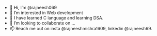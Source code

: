 - 👋 Hi, I’m @rajneesh069
- 👀 I’m interested in Web development
- 🌱 I have learned C language and learning DSA.
- 💞️ I’m looking to collaborate on ...
- 📫 Reach me out on insta @rajneeshmishra1609, linkedin @rajneesh69.
